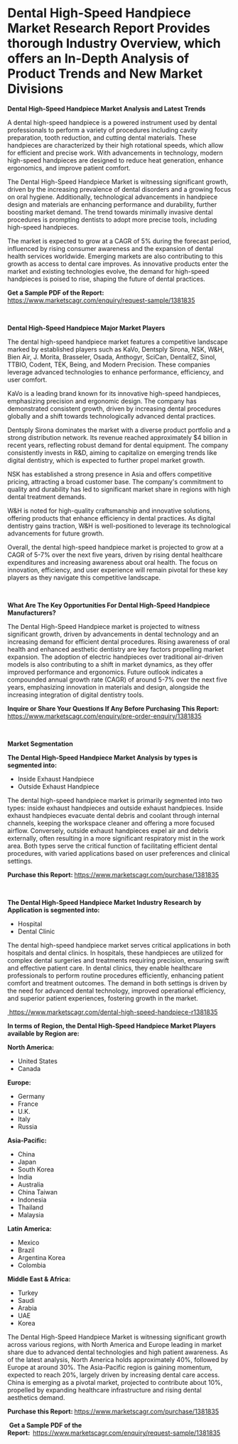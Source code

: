 <p><h1>Dental High-Speed Handpiece Market Research Report Provides thorough Industry Overview, which offers an In-Depth Analysis of Product Trends and New Market Divisions</h1></p><p><strong>Dental High-Speed Handpiece Market Analysis and Latest Trends</strong></p>
<p><p>A dental high-speed handpiece is a powered instrument used by dental professionals to perform a variety of procedures including cavity preparation, tooth reduction, and cutting dental materials. These handpieces are characterized by their high rotational speeds, which allow for efficient and precise work. With advancements in technology, modern high-speed handpieces are designed to reduce heat generation, enhance ergonomics, and improve patient comfort.</p><p>The Dental High-Speed Handpiece Market is witnessing significant growth, driven by the increasing prevalence of dental disorders and a growing focus on oral hygiene. Additionally, technological advancements in handpiece design and materials are enhancing performance and durability, further boosting market demand. The trend towards minimally invasive dental procedures is prompting dentists to adopt more precise tools, including high-speed handpieces.</p><p>The market is expected to grow at a CAGR of 5% during the forecast period, influenced by rising consumer awareness and the expansion of dental health services worldwide. Emerging markets are also contributing to this growth as access to dental care improves. As innovative products enter the market and existing technologies evolve, the demand for high-speed handpieces is poised to rise, shaping the future of dental practices.</p></p>
<p><strong>Get a Sample PDF of the Report:&nbsp;</strong> <a href="https://www.marketscagr.com/enquiry/request-sample/1381835?utm_campaign=2483&utm_medium=2&utm_source=Github&utm_content=ia&utm_term=14042025&utm_id=dental-high-speed-handpiece">https://www.marketscagr.com/enquiry/request-sample/1381835</a></p>
<p>&nbsp;</p>
<p><strong>Dental High-Speed Handpiece Major Market Players</strong></p>
<p><p>The dental high-speed handpiece market features a competitive landscape marked by established players such as KaVo, Dentsply Sirona, NSK, W&H, Bien Air, J. Morita, Brasseler, Osada, Anthogyr, SciCan, DentalEZ, Sinol, TTBIO, Codent, TEK, Being, and Modern Precision. These companies leverage advanced technologies to enhance performance, efficiency, and user comfort.</p><p>KaVo is a leading brand known for its innovative high-speed handpieces, emphasizing precision and ergonomic design. The company has demonstrated consistent growth, driven by increasing dental procedures globally and a shift towards technologically advanced dental practices.</p><p>Dentsply Sirona dominates the market with a diverse product portfolio and a strong distribution network. Its revenue reached approximately $4 billion in recent years, reflecting robust demand for dental equipment. The company consistently invests in R&D, aiming to capitalize on emerging trends like digital dentistry, which is expected to further propel market growth.</p><p>NSK has established a strong presence in Asia and offers competitive pricing, attracting a broad customer base. The company's commitment to quality and durability has led to significant market share in regions with high dental treatment demands.</p><p>W&H is noted for high-quality craftsmanship and innovative solutions, offering products that enhance efficiency in dental practices. As digital dentistry gains traction, W&H is well-positioned to leverage its technological advancements for future growth.</p><p>Overall, the dental high-speed handpiece market is projected to grow at a CAGR of 5-7% over the next five years, driven by rising dental healthcare expenditures and increasing awareness about oral health. The focus on innovation, efficiency, and user experience will remain pivotal for these key players as they navigate this competitive landscape.</p></p>
<p>&nbsp;</p>
<p><strong>What Are The Key Opportunities For Dental High-Speed Handpiece Manufacturers?</strong></p>
<p><p>The Dental High-Speed Handpiece market is projected to witness significant growth, driven by advancements in dental technology and an increasing demand for efficient dental procedures. Rising awareness of oral health and enhanced aesthetic dentistry are key factors propelling market expansion. The adoption of electric handpieces over traditional air-driven models is also contributing to a shift in market dynamics, as they offer improved performance and ergonomics. Future outlook indicates a compounded annual growth rate (CAGR) of around 5-7% over the next five years, emphasizing innovation in materials and design, alongside the increasing integration of digital dentistry tools.</p></p>
<p><strong>Inquire or Share Your Questions If Any Before Purchasing This Report:</strong> <a href="https://www.marketscagr.com/enquiry/pre-order-enquiry/1381835?utm_campaign=2483&utm_medium=2&utm_source=Github&utm_content=ia&utm_term=14042025&utm_id=dental-high-speed-handpiece">https://www.marketscagr.com/enquiry/pre-order-enquiry/1381835</a></p>
<p>&nbsp;</p>
<p><strong>Market Segmentation</strong></p>
<p><strong>The Dental High-Speed Handpiece Market Analysis by types is segmented into:</strong></p>
<p><ul><li>Inside Exhaust Handpiece</li><li>Outside Exhaust Handpiece</li></ul></p>
<p><p>The dental high-speed handpiece market is primarily segmented into two types: inside exhaust handpieces and outside exhaust handpieces. Inside exhaust handpieces evacuate dental debris and coolant through internal channels, keeping the workspace cleaner and offering a more focused airflow. Conversely, outside exhaust handpieces expel air and debris externally, often resulting in a more significant respiratory mist in the work area. Both types serve the critical function of facilitating efficient dental procedures, with varied applications based on user preferences and clinical settings.</p></p>
<p><strong>Purchase this Report:&nbsp;</strong><a href="https://www.marketscagr.com/purchase/1381835?utm_campaign=2483&utm_medium=2&utm_source=Github&utm_content=ia&utm_term=14042025&utm_id=dental-high-speed-handpiece">https://www.marketscagr.com/purchase/1381835</a></p>
<p>&nbsp;</p>
<p><strong>The Dental High-Speed Handpiece Market Industry Research by Application is segmented into:</strong></p>
<p><ul><li>Hospital</li><li>Dental Clinic</li></ul></p>
<p><p>The dental high-speed handpiece market serves critical applications in both hospitals and dental clinics. In hospitals, these handpieces are utilized for complex dental surgeries and treatments requiring precision, ensuring swift and effective patient care. In dental clinics, they enable healthcare professionals to perform routine procedures efficiently, enhancing patient comfort and treatment outcomes. The demand in both settings is driven by the need for advanced dental technology, improved operational efficiency, and superior patient experiences, fostering growth in the market.</p></p>
<p><a href="https://www.marketscagr.com/dental-high-speed-handpiece-r1381835?utm_campaign=2483&utm_medium=2&utm_source=Github&utm_content=ia&utm_term=14042025&utm_id=dental-high-speed-handpiece">&nbsp;https://www.marketscagr.com/dental-high-speed-handpiece-r1381835</a></p>
<p><strong>In terms of Region, the Dental High-Speed Handpiece Market Players available by Region are:</strong></p>
<p>
    <p> <strong> North America: </strong>
        <ul>
            <li>United States</li>
            <li>Canada</li>
        </ul>
        </p> 
    <p> <strong> Europe: </strong>
        <ul>
            <li>Germany</li>
            <li>France</li>
            <li>U.K.</li>
            <li>Italy</li>
            <li>Russia</li>
        </ul>
        </p> 
    <p> <strong> Asia-Pacific: </strong>
        <ul>
            <li>China</li>
            <li>Japan</li>
            <li>South Korea</li>
            <li>India</li>
            <li>Australia</li>
            <li>China Taiwan</li>
            <li>Indonesia</li>
            <li>Thailand</li>
            <li>Malaysia</li>
        </ul>
        </p> 
    <p> <strong> Latin America: </strong>
        <ul>
            <li>Mexico</li>
            <li>Brazil</li>
            <li>Argentina Korea</li>
            <li>Colombia</li>
        </ul>
        </p> 
    <p> <strong> Middle East & Africa: </strong>
        <ul>
            <li>Turkey</li>
            <li>Saudi</li>
            <li>Arabia</li>
            <li>UAE</li>
            <li>Korea</li>
        </ul>
    </p>
    </p>
<p><p>The Dental High-Speed Handpiece Market is witnessing significant growth across various regions, with North America and Europe leading in market share due to advanced dental technologies and high patient awareness. As of the latest analysis, North America holds approximately 40%, followed by Europe at around 30%. The Asia-Pacific region is gaining momentum, expected to reach 20%, largely driven by increasing dental care access. China is emerging as a pivotal market, projected to contribute about 10%, propelled by expanding healthcare infrastructure and rising dental aesthetics demand.</p></p>
<p><strong>Purchase this Report: </strong><a href="https://www.marketscagr.com/purchase/1381835?utm_campaign=2483&utm_medium=2&utm_source=Github&utm_content=ia&utm_term=14042025&utm_id=dental-high-speed-handpiece">https://www.marketscagr.com/purchase/1381835</a></p>
<p>&nbsp;<strong>Get a Sample PDF of the Report:&nbsp;&nbsp;</strong><a href="https://www.marketscagr.com/enquiry/request-sample/1381835?utm_campaign=2483&utm_medium=2&utm_source=Github&utm_content=ia&utm_term=14042025&utm_id=dental-high-speed-handpiece">https://www.marketscagr.com/enquiry/request-sample/1381835</a></p>
<p><strong></strong></p>
<p><p></p><p></p><p></p></p>